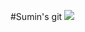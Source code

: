 #Sumin's git
<a href="https://mail.google.com/mail" target="_blank"><img src="https://img.shields.io/badge/gmail-EA4335?style=flat-square&logo=gmail&logoColor=white"/></a>

